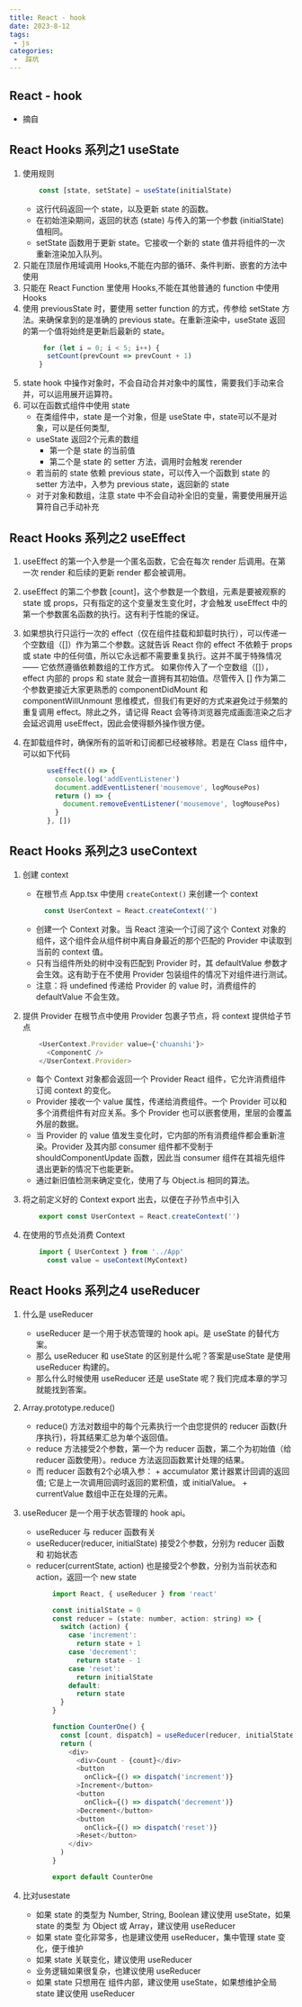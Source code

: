 ```yaml
---
title: React - hook
date: 2023-8-12
tags:
 - js
categories:
 -  踩坑
--- 
```


## React - hook

+ 摘自 [](https://juejin.cn/post/6844904111024930824)

## React Hooks 系列之1 useState

1. 使用规则
    ```js
        const [state, setState] = useState(initialState)
    ```
    + 这行代码返回一个 state，以及更新 state 的函数。
    + 在初始渲染期间，返回的状态 (state) 与传入的第一个参数 (initialState) 值相同。
    + setState 函数用于更新 state。它接收一个新的 state 值并将组件的一次重新渲染加入队列。
2. 只能在顶层作用域调用 Hooks,不能在内部的循环、条件判断、嵌套的方法中使用
3. 只能在 React Function 里使用 Hooks,不能在其他普通的 function 中使用 Hooks
4. 使用 previousState 时，要使用 setter function 的方式，传参给 setState 方法。来确保拿到的是准确的 previous state。在重新渲染中，useState 返回的第一个值将始终是更新后最新的 state。
    ```js
         for (let i = 0; i < 5; i++) {
          setCount(prevCount => prevCount + 1)
        }
    ```
5. state hook 中操作对象时，不会自动合并对象中的属性，需要我们手动来合并，可以运用展开运算符。
6. 可以在函数式组件中使用 state
    + 在类组件中，state 是一个对象，但是 useState 中，state可以不是对象，可以是任何类型,
    + useState 返回2个元素的数组 
        + 第一个是 state 的当前值
        + 第二个是 state 的 setter 方法，调用时会触发 rerender
    + 若当前的 state 依赖 previous state，可以传入一个函数到 state 的 setter 方法中，入参为 previous state，返回新的 state
    + 对于对象和数组，注意 state 中不会自动补全旧的变量，需要使用展开运算符自己手动补充

## React Hooks 系列之2 useEffect
1. useEffect 的第一个入参是一个匿名函数，它会在每次 render 后调用。在第一次 render 和后续的更新 render 都会被调用。

2. useEffect 的第二个参数 [count]，这个参数是一个数组，元素是要被观察的 state 或 props，只有指定的这个变量发生变化时，才会触发 useEffect 中的第一个参数匿名函数的执行。这有利于性能的保证。

3. 如果想执行只运行一次的 effect（仅在组件挂载和卸载时执行），可以传递一个空数组（[]）作为第二个参数。这就告诉 React 你的 effect 不依赖于 props 或 state 中的任何值，所以它永远都不需要重复执行。这并不属于特殊情况 —— 它依然遵循依赖数组的工作方式。
如果你传入了一个空数组（[]），effect 内部的 props 和 state 就会一直拥有其初始值。尽管传入 [] 作为第二个参数更接近大家更熟悉的 componentDidMount 和 componentWillUnmount 思维模式，但我们有更好的方式来避免过于频繁的重复调用 effect。除此之外，请记得 React 会等待浏览器完成画面渲染之后才会延迟调用 useEffect，因此会使得额外操作很方便。

4. 在卸载组件时，确保所有的监听和订阅都已经被移除。若是在 Class 组件中，可以如下代码
    ```js
          useEffect(() => {
            console.log('addEventListener')
            document.addEventListener('mousemove', logMousePos)
            return () => {
              document.removeEventListener('mousemove', logMousePos)
            }
          }, [])
    ```

##  React Hooks 系列之3 useContext

1. 创建 context 
    + 在根节点 App.tsx 中使用 `createContext()` 来创建一个 context
        ```js
          const UserContext = React.createContext('')
        ```
    + 创建一个 Context 对象。当 React 渲染一个订阅了这个 Context 对象的组件，这个组件会从组件树中离自身最近的那个匹配的 Provider 中读取到当前的 context 值。
    + 只有当组件所处的树中没有匹配到 Provider 时，其 defaultValue 参数才会生效。这有助于在不使用 Provider 包装组件的情况下对组件进行测试。
    + 注意：将 undefined 传递给 Provider 的 value 时，消费组件的 defaultValue 不会生效。

2. 提供 Provider 在根节点中使用 Provider 包裹子节点，将 context 提供给子节点
    ```js
        <UserContext.Provider value={'chuanshi'}>
          <ComponentC />
        </UserContext.Provider>
    ```
    + 每个 Context 对象都会返回一个 Provider React 组件，它允许消费组件订阅 context 的变化。
    + Provider 接收一个 value 属性，传递给消费组件。一个 Provider 可以和多个消费组件有对应关系。多个 Provider 也可以嵌套使用，里层的会覆盖外层的数据。
    + 当 Provider 的 value 值发生变化时，它内部的所有消费组件都会重新渲染。Provider 及其内部 consumer 组件都不受制于 shouldComponentUpdate 函数，因此当 consumer 组件在其祖先组件退出更新的情况下也能更新。
    + 通过新旧值检测来确定变化，使用了与 Object.is 相同的算法。

3. 将之前定义好的 Context export 出去，以便在子孙节点中引入      
    ```js
        export const UserContext = React.createContext('')
    ```

4. 在使用的节点处消费 Context   
    ```js
        import { UserContext } from '../App'
	      const value = useContext(MyContext)
    ```

##  React Hooks 系列之4 useReducer

1. 什么是 useReducer
    + useReducer 是一个用于状态管理的 hook api。是 useState 的替代方案。
    + 那么 useReducer 和 useState 的区别是什么呢？答案是useState 是使用 useReducer 构建的。
    + 那么什么时候使用 useReducer 还是 useState 呢？我们完成本章的学习就能找到答案。

2.  Array.prototype.reduce()
	  + reduce() 方法对数组中的每个元素执行一个由您提供的 reducer 函数(升序执行)，将其结果汇总为单个返回值。
	  + reduce 方法接受2个参数，第一个为 reducer 函数，第二个为初始值（给 reducer 函数使用）。reduce 方法返回函数累计处理的结果。
	  + 而 reducer 函数有2个必填入参：
		    + accumulator 累计器累计回调的返回值; 它是上一次调用回调时返回的累积值，或 initialValue。
		    + currentValue 数组中正在处理的元素。

3. useReducer 是一个用于状态管理的 hook api。
    + useReducer 与 reducer 函数有关
    + useReducer(reducer, initialState) 接受2个参数，分别为 reducer 函数 和 初始状态
    + reducer(currentState, action) 也是接受2个参数，分别为当前状态和 action，返回一个 new state
        ```js
            import React, { useReducer } from 'react'

            const initialState = 0
            const reducer = (state: number, action: string) => {
              switch (action) {
                case 'increment':
                  return state + 1
                case 'decrement':
                  return state - 1
                case 'reset':
                  return initialState
                default:
                  return state
              }
            }

            function CounterOne() {
              const [count, dispatch] = useReducer(reducer, initialState)
              return (
                <div>
                  <div>Count - {count}</div>
                  <button
                    onClick={() => dispatch('increment')}
                  >Increment</button>
                  <button
                    onClick={() => dispatch('decrement')}
                  >Decrement</button>
                  <button
                    onClick={() => dispatch('reset')}
                  >Reset</button>
                </div>
              )
            }

            export default CounterOne
        ```
4. 比对usestate
    + 如果 state 的类型为 Number, String, Boolean 建议使用 useState，如果 state 的类型 为 Object 或 Array，建议使用 useReducer
    + 如果 state 变化非常多，也是建议使用 useReducer，集中管理 state 变化，便于维护
    + 如果 state 关联变化，建议使用 useReducer
    + 业务逻辑如果很复杂，也建议使用 useReducer
    + 如果 state 只想用在 组件内部，建议使用 useState，如果想维护全局 state 建议使用 useReducer
